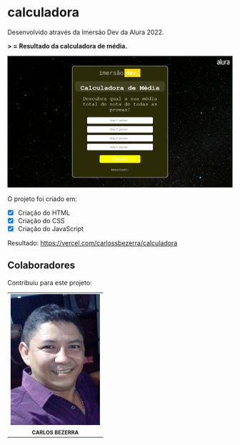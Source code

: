 # calculadora
Desenvolvido através da Imersão Dev da Alura 2022.


<b>> = Resultado da calculadora de média.</b>


<img src="./img/calculadora.png" alt="calculadora">

O projeto foi criado em:

- [x] Criação do HTML
- [x] Criação do CSS
- [x] Criação do JavaScript

Resultado: https://vercel.com/carlossbezerra/calculadora

## Colaboradores

Contribuiu para este projeto:

<table>
  <tr>
    <td align="center">
        <img src="./img/foto de portfolio.jpeg" width="200px;" alt="Foto"/><br>
        <sub>
          <b>CARLOS BEZERRA</b>
        </sub>
      </a>
    </td>
   </tr>
</table>

